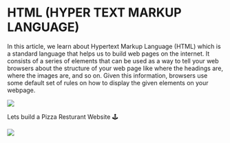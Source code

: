 # HTML (HYPER TEXT MARKUP LANGUAGE)

In this article, we learn about Hypertext Markup Language (HTML) which is a standard language that helps us to build web pages on the internet. It consists of a series of elements that can be used as a way to tell your web browsers about the structure of your web page like where the headings are, where the images are, and so on. Given this information, browsers use some default set of rules on how to display the given elements on your webpage.

<img src ="https://i.giphy.com/media/fAmnJKCwuXtDiEhNwg/giphy.webp" >


Lets build a Pizza Resturant Website 🕹

<img src ="https://i.giphy.com/media/9fuvOqZ8tbZOU/200w.webp" >
